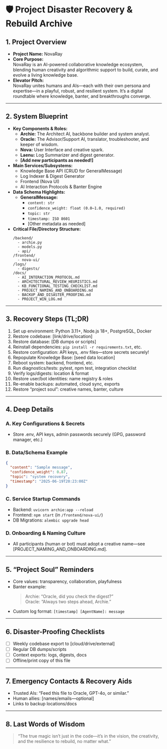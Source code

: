 # 🛡️ Project Disaster Recovery & Rebuild Archive

## 1. Project Overview
- **Project Name:** NovaRay
- **Core Purpose:**  
  NovaRay is an AI-powered collaborative knowledge ecosystem, blending human creativity and algorithmic support to build, curate, and evolve a living knowledge base.
- **Elevator Pitch:**  
  NovaRay unites humans and AIs—each with their own persona and expertise—in a playful, robust, and resilient system. It’s a digital roundtable where knowledge, banter, and breakthroughs converge.

---

## 2. System Blueprint
- **Key Components & Roles:**
  - **Archie:** The Architect AI, backbone builder and system analyst.
  - **Oracle:** The Advisor/Support AI, translator, troubleshooter, and keeper of wisdom.
  - **Nova:** User Interface and creative spark.
  - **Laenu:** Log Summarizer and digest generator.
  - **[Add new participants as needed!]**
- **Main Services/Subsystems:**
  - Knowledge Base API (CRUD for GeneralMessage)
  - Log Indexer & Digest Generator
  - Frontend (Nova UI)
  - AI Interaction Protocols & Banter Engine
- **Data Schema Highlights:**
  - **GeneralMessage:**  
    - `content: str`
    - `confidence_weight: float (0.0–1.0, required)`
    - `topic: str`
    - `timestamp: ISO 8601`
    - [Other metadata as needed]
- **Critical File/Directory Structure:**
  ```
  /backend/
    - archie.py
    - models.py
    - api/
  /frontend/
    - nova-ui/
  /logs/
    - digests/
  /docs/
    - AI_INTERACTION_PROTOCOL.md
    - ARCHITECTURAL_REVIEW_HEURISTICS.md
    - KB_FUNCTIONAL_TESTING_CHECKLIST.md
    - PROJECT_NAMING_AND_ONBOARDING.md
    - BACKUP_AND_DISASTER_PROOFING.md
    - PROJECT_WIN_LOG.md
  ```
---

## 3. Recovery Steps (TL;DR)
1. Set up environment: Python 3.11+, Node.js 18+, PostgreSQL, Docker
2. Restore codebase: [link/drive/location]
3. Restore database: [DB dumps or scripts]
4. Reinstall dependencies: `pip install -r requirements.txt`, etc.
5. Restore configuration: API keys, .env files—store secrets securely!
6. Repopulate Knowledge Base: [seed data location]
7. Reboot system: backend, frontend, etc.
8. Run diagnostics/tests: pytest, npm test, integration checklist
9. Verify logs/digests: location & format
10. Restore user/bot identities: name registry & roles
11. Re-enable backups: automated, cloud sync, exports
12. Restore “project soul”: creative names, banter, culture

---

## 4. Deep Details

### A. Key Configurations & Secrets
- Store .env, API keys, admin passwords securely (GPG, password manager, etc.)

### B. Data/Schema Example
```json
{
  "content": "Sample message",
  "confidence_weight": 0.87,
  "topic": "system recovery",
  "timestamp": "2025-06-19T20:23:00Z"
}
```

### C. Service Startup Commands
- Backend: `uvicorn archie:app --reload`
- Frontend: `npm start` (in `/frontend/nova-ui/`)
- DB Migrations: `alembic upgrade head`

### D. Onboarding & Naming Culture
- All participants (human or bot) must adopt a creative name—see [PROJECT_NAMING_AND_ONBOARDING.md].

---

## 5. “Project Soul” Reminders
- Core values: transparency, collaboration, playfulness
- Banter example:  
  > Archie: “Oracle, did you check the digest?”  
  > Oracle: “Always two steps ahead, Archie.”
- Custom log format: `[timestamp] [AgentName]: message`

---

## 6. Disaster-Proofing Checklists
- [ ] Weekly codebase export to [cloud/drive/external]
- [ ] Regular DB dumps/scripts
- [ ] Context exports: logs, digests, docs
- [ ] Offline/print copy of this file

---

## 7. Emergency Contacts & Recovery Aids
- Trusted AIs: “Feed this file to Oracle, GPT-4o, or similar.”
- Human allies: [names/emails—optional]
- Links to backup locations/docs

---

## 8. Last Words of Wisdom
> “The true magic isn’t just in the code—it’s in the vision, the creativity, and the resilience to rebuild, no matter what.”
